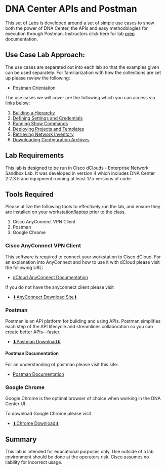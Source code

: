 # DNA Center APIs and Postman
This set of Labs is developed around a set of simple use cases to show both the power of DNA Center, the APIs and easy methodologies for execution through Postman. Instructors click here for lab [prep](./section7-instructions.md/) documentation.

## Use Case Lab Approach:
The use cases are separated out into each lab so that the examples given can be used separately. For familiarization with how the collections are set up please review the following:

- [Postman Orientation](./postman-orientation.md)

The use cases we will cover are the following which you can access via links below:

1. [Building a Hierarchy](./section1-hierarchy-1.md)
2. [Defining Settings and Credentials](./section2-settings-1.md)
3. [Running Show Commands](./labs/section3-cmdrun.md)
4. [Deploying Projects and Templates](./section4-templates.md)
5. [Retrieving Network Inventory](./labs/section5-inventory.md)
6. [Downloading Configuration Archives](./labs/section6-archives.md)

## Lab Requirements
This lab is designed to be run in Cisco dClouds - Enterprise Network Sandbox Lab. It was developed in version 4 which includes DNA Center 2.2.3.5 and equipment running at least 17.x versions of code.

## Tools Required
Please utilize the following tools to effectively run the lab, and ensure they are installed on your workstation/laptop prior to the class.

1. Cisco AnyConnect VPN Client
2. Postman
3. Google Chrome

### Cisco AnyConnect VPN Client
This software is required to connect your workstation to Cisco dCloud. For an explanation into AnyConnect and how to use it with dCloud please visit the following URL: 

- <a href="https://dcloud-cms.cisco.com/help/android_anyconnect" target="_blank">dCloud AnyConnect Documentation</a>

If you do not have the anyconnect client please visit 

- <a href="https://dcloud-rtp-anyconnect.cisco.com" target="_blank">⬇︎AnyConnect Download Site⬇︎</a>

### Postman
Postman is an API platform for building and using APIs. Postman simplifies each step of the API lifecycle and streamlines collaboration so you can create better APIs—faster.

- <a href="https://www.postman.com/downloads/" target="_blank">⬇︎Postman Download⬇︎</a>

#### Postman Documentation
For an understanding of postman please visit this site:

- <a href="https://learning.postman.com/docs/getting-started/introduction/" target="_blank">Postman Documentation</a>

### Google Chrome
Google Chrome is the optimal browser of choice when working in the DNA Center UI. 

To download Google Chrome please visit 

- <a href="https://www.google.com/chrome/downloads/" target="_blank">⬇︎Chrome Download⬇︎</a>

## Summary
This lab is intended for educational purposes only. Use outside of a lab environment should be done at the operators risk. Cisco assumes no liability for incorrect usage.